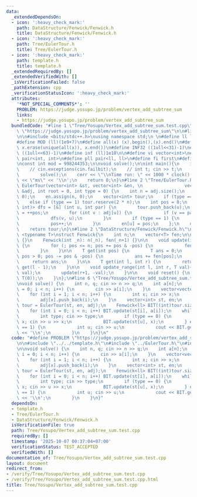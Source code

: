 ```yaml
---
data:
  _extendedDependsOn:
  - icon: ':heavy_check_mark:'
    path: DataStructure/Fenwick/Fenwick.h
    title: DataStructure/Fenwick/Fenwick.h
  - icon: ':heavy_check_mark:'
    path: Tree/EulerTour.h
    title: Tree/EulerTour.h
  - icon: ':heavy_check_mark:'
    path: template.h
    title: template.h
  _extendedRequiredBy: []
  _extendedVerifiedWith: []
  _isVerificationFailed: false
  _pathExtension: cpp
  _verificationStatusIcon: ':heavy_check_mark:'
  attributes:
    '*NOT_SPECIAL_COMMENTS*': ''
    PROBLEM: https://judge.yosupo.jp/problem/vertex_add_subtree_sum
    links:
    - https://judge.yosupo.jp/problem/vertex_add_subtree_sum
  bundledCode: "#line 1 \"Tree/Yosupo/Vertex_add_subtree_sum.test.cpp\"\n#define PROBLEM\
    \ \"https://judge.yosupo.jp/problem/vertex_add_subtree_sum\"\n\n#line 2 \"template.h\"\
    \n\n#include <bits/stdc++.h>\nusing namespace std;\n \n#define ll long long\n\
    #define MOD (ll)(1e9+7)\n#define all(x) (x).begin(),(x).end()\n#define unique(x)\
    \ x.erase(unique(all(x)), x.end())\n#define INF32 ((1ull<<31)-1)\n#define INF64\
    \ ((1ull<<63)-1)\n#define inf (ll)1e18\n\n#define vi vector<int>\n#define pii\
    \ pair<int, int>\n#define pll pair<ll, ll>\n#define fi first\n#define se second\n\
    \nconst int mod = 998244353;\n\nvoid solve();\n\nint main(){\n    ios_base::sync_with_stdio(false);cin.tie(NULL);\n\
    \    // cin.exceptions(cin.failbit);\n    // int t; cin >> t;\n    // while(t--)\n\
    \        solve();\n    cerr << \"\\nTime run: \" << 1000 * clock() / CLOCKS_PER_SEC\
    \ << \"ms\" << '\\n';\n    return 0;\n}\n#line 2 \"Tree/EulerTour.h\"\n\nvector<int>\
    \ EulerTour(vector<int> &st, vector<int> &en, \n                vector<vector<int>>\
    \ &adj, int root = 0, int type = 0) {\n    int n = adj.size();\n    st.assign(n,\
    \ 0);\n    en.assign(n, 0);\n    vector<int> tour;\n    if (type == 0) tour.reserve(n);\n\
    \    else if (type == 1) tour.reserve(2 * n);\n    int pos = 0;\n    function<void(int,\
    \ int)> dfs = [&] (int u, int par) {\n        tour.push_back(u);\n        st[u]\
    \ = ++pos;\n        for (int v : adj[u]) {\n            if (v == par) continue;\n\
    \            dfs(v, u);\n        }\n        if (type == 1) {\n            tour.push_back(u);\n\
    \            pos++;\n        }\n        en[u] = pos;\n    };\n    dfs(root, -1);\n\
    \    return tour;\n}\n#line 2 \"DataStructure/Fenwick/Fenwick.h\"\n\ntemplate\
    \ <typename T>\nstruct Fenwick{\n    int n;\n    vector<T> fen;\n\n    Fenwick()\
    \ {}\n    Fenwick(int _n): n(_n), fen(_n+1) {}\n\n    void update(int pos, T val)\
    \ {\n        for (; pos <= n; pos += pos & -pos) {\n            fen[pos] += val;\n\
    \        }\n    }\n\n    T get(int pos) {\n        T ans = 0;\n        for (;\
    \ pos > 0; pos -= pos & -pos) {\n            ans += fen[pos];\n        }\n   \
    \     return ans;\n    }\n\n    T get(int l, int r) {\n        return get(r) -\
    \ get(l - 1);\n    }\n\n    void update_range(int l, int r, T val){\n        update(l,\
    \ val);\n        update(r+1, -val);\n    }\n\n    void reset() {\n        fill(all(fen),\
    \ T(0));\n    }\n};\n#line 6 \"Tree/Yosupo/Vertex_add_subtree_sum.test.cpp\"\n\
    \nvoid solve() {\n    int n, q; cin >> n >> q;\n    int a[n];\n    for (int i\
    \ = 0; i < n; i++) {\n        cin >> a[i];\n    }\n    vector<vector<int>> adj(n);\n\
    \    for (int i = 1; i < n; i++) {\n        int x; cin >> x;\n        adj[i].push_back(x);\n\
    \        adj[x].push_back(i);\n    }\n    vector<int> st, en;\n    vector<int>\
    \ tour = EulerTour(st, en, adj);\n    Fenwick<ll> BIT((int)tour.size() + 1);\n\
    \    for (int i = 0; i < n; i++) BIT.update(st[i], a[i]);\n    while (q--) {\n\
    \        int type; cin >> type;\n        if (type == 0) {\n            int u,\
    \ x; cin >> u >> x;\n            BIT.update(st[u], x);\n        } else if (type\
    \ == 1) {\n            int u; cin >> u;\n            cout << BIT.get(st[u], en[u])\
    \ << '\\n';\n        }\n    }\n}\n"
  code: "#define PROBLEM \"https://judge.yosupo.jp/problem/vertex_add_subtree_sum\"\
    \n\n#include \"../../template.h\"\n#include \"../EulerTour.h\"\n#include \"../../DataStructure/Fenwick/Fenwick.h\"\
    \n\nvoid solve() {\n    int n, q; cin >> n >> q;\n    int a[n];\n    for (int\
    \ i = 0; i < n; i++) {\n        cin >> a[i];\n    }\n    vector<vector<int>> adj(n);\n\
    \    for (int i = 1; i < n; i++) {\n        int x; cin >> x;\n        adj[i].push_back(x);\n\
    \        adj[x].push_back(i);\n    }\n    vector<int> st, en;\n    vector<int>\
    \ tour = EulerTour(st, en, adj);\n    Fenwick<ll> BIT((int)tour.size() + 1);\n\
    \    for (int i = 0; i < n; i++) BIT.update(st[i], a[i]);\n    while (q--) {\n\
    \        int type; cin >> type;\n        if (type == 0) {\n            int u,\
    \ x; cin >> u >> x;\n            BIT.update(st[u], x);\n        } else if (type\
    \ == 1) {\n            int u; cin >> u;\n            cout << BIT.get(st[u], en[u])\
    \ << '\\n';\n        }\n    }\n}"
  dependsOn:
  - template.h
  - Tree/EulerTour.h
  - DataStructure/Fenwick/Fenwick.h
  isVerificationFile: true
  path: Tree/Yosupo/Vertex_add_subtree_sum.test.cpp
  requiredBy: []
  timestamp: '2025-10-07 00:37:04+07:00'
  verificationStatus: TEST_ACCEPTED
  verifiedWith: []
documentation_of: Tree/Yosupo/Vertex_add_subtree_sum.test.cpp
layout: document
redirect_from:
- /verify/Tree/Yosupo/Vertex_add_subtree_sum.test.cpp
- /verify/Tree/Yosupo/Vertex_add_subtree_sum.test.cpp.html
title: Tree/Yosupo/Vertex_add_subtree_sum.test.cpp
---
```

